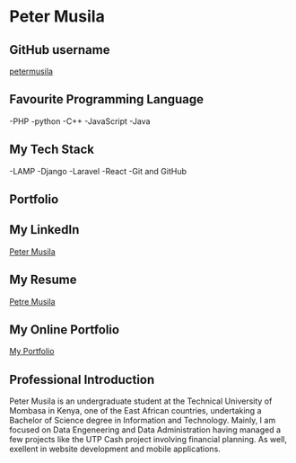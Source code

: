 # Peter Musila

## GitHub username
[petermusila](https://github.com/petermusila)

## Favourite Programming Language

-PHP
-python
-C++
-JavaScript
-Java

## My Tech Stack

-LAMP
-Django
-Laravel
-React
-Git and GitHub

## Portfolio

## My LinkedIn
[Peter Musila](https://www.linkedin.com/in/peter-musila-4bbb2b267/)

## My Resume 
[Petre Musila](https://docs.google.com/document/d/1jkDvVttryI5wod-8Amxm6CaZP0YN-4EvmWtmN6AEJ4U/edit?usp=sharing)

## My Online Portfolio
[My Portfolio](https://vercel.com/petermusila)

## Professional Introduction
Peter Musila is an undergraduate student at the Technical University of Mombasa in Kenya, one of the East African countries, undertaking a Bachelor of Science degree in Information and Technology. Mainly, I am focused on Data Engeneering and Data Administration having managed a few projects like the UTP Cash project involving financial planning. As well, exellent in website development and mobile applications.